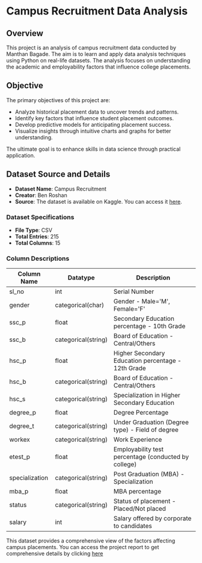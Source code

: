 # Campus Recruitment Data Analysis

## Overview
This project is an analysis of campus recruitment data conducted by Manthan Bagade. The aim is to learn and apply data analysis techniques using Python on real-life datasets. The analysis focuses on understanding the academic and employability factors that influence college placements.

## Objective
The primary objectives of this project are:
- Analyze historical placement data to uncover trends and patterns.
- Identify key factors that influence student placement outcomes.
- Develop predictive models for anticipating placement success.
- Visualize insights through intuitive charts and graphs for better understanding.


The ultimate goal is to enhance skills in data science through practical application.

## Dataset Source and Details
- **Dataset Name**: Campus Recruitment
- **Creator**: Ben Roshan
- **Source**: The dataset is available on Kaggle. You can access it [here](https://www.kaggle.com/datasets/benroshan/factors-affecting-campus-placement/).

### Dataset Specifications
- **File Type**: CSV
- **Total Entries**: 215
- **Total Columns**: 15

### Column Descriptions

| Column Name | Datatype | Description |
|-------------|----------|-------------|
| sl_no       | int      | Serial Number |
| gender      | categorical(char) | Gender - Male='M', Female='F' |
| ssc_p      | float    | Secondary Education percentage - 10th Grade |
| ssc_b      | categorical(string) | Board of Education - Central/Others |
| hsc_p      | float    | Higher Secondary Education percentage - 12th Grade |
| hsc_b      | categorical(string) | Board of Education - Central/Others |
| hsc_s      | categorical(string) | Specialization in Higher Secondary Education |
| degree_p    | float    | Degree Percentage |
| degree_t    | categorical(string) | Under Graduation (Degree type) - Field of degree |
| workex      | categorical(string) | Work Experience |
| etest_p     | float    | Employability test percentage (conducted by college) |
| specialization | categorical(string) | Post Graduation (MBA) - Specialization |
| mba_p       | float    | MBA percentage |
| status      | categorical(string) | Status of placement - Placed/Not placed |
| salary      | int      | Salary offered by corporate to candidates |

This dataset provides a comprehensive view of the factors affecting campus placements. You can access the project report to get comprehensive details by clicking [here](https://docs.google.com/document/d/11-dlwHMChNp7d57RGAZnkk98vhloI9S5/edit?usp=sharing&ouid=104504384502282201521&rtpof=true&sd=true)
